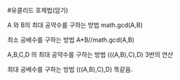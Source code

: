 #유클리드 호제법(암기)

A 와 B의 최대 공약수를 구하는 방법 math.gcd(A,B)

최소 공배수를 구하는 방법 A*B//math.gcd(A,B)

A,B,C,D 의 최대 공약수를 구하는 방법 (((A,B),C),D) 3번의 연산

최대 공배수를 구하는 방법 (((A,B),C),D) 똑같음.
